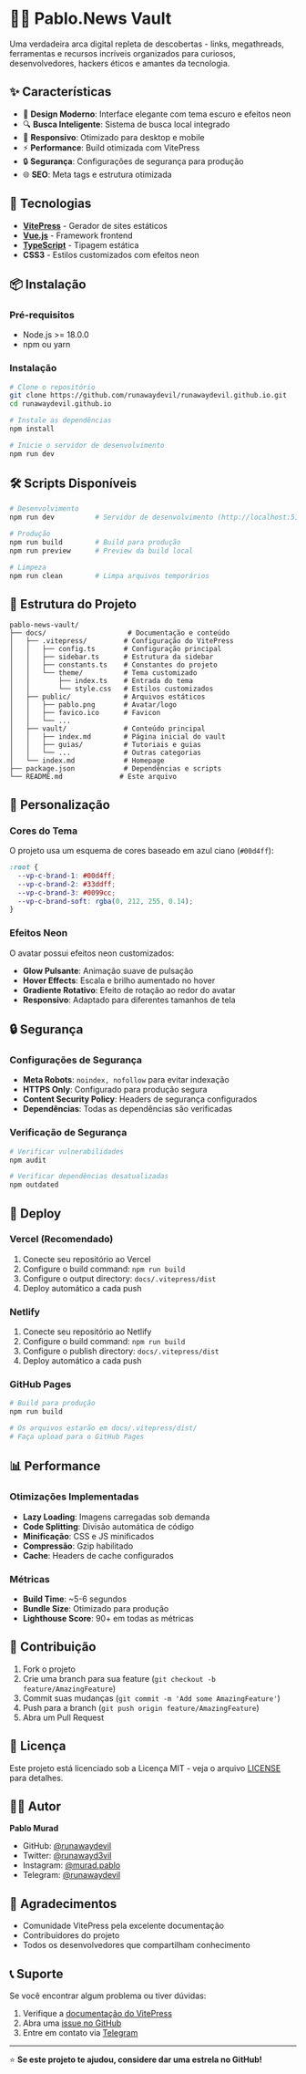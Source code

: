 # 🏴‍☠️ Pablo.News Vault

Uma verdadeira arca digital repleta de descobertas - links, megathreads, ferramentas e recursos incríveis organizados para curiosos, desenvolvedores, hackers éticos e amantes da tecnologia.

## ✨ Características

- 🎨 **Design Moderno**: Interface elegante com tema escuro e efeitos neon
- 🔍 **Busca Inteligente**: Sistema de busca local integrado
- 📱 **Responsivo**: Otimizado para desktop e mobile
- ⚡ **Performance**: Build otimizada com VitePress
- 🔒 **Segurança**: Configurações de segurança para produção
- 🌐 **SEO**: Meta tags e estrutura otimizada

## 🚀 Tecnologias

- **[VitePress](https://vitepress.dev/)** - Gerador de sites estáticos
- **[Vue.js](https://vuejs.org/)** - Framework frontend
- **[TypeScript](https://www.typescriptlang.org/)** - Tipagem estática
- **CSS3** - Estilos customizados com efeitos neon

## 📦 Instalação

### Pré-requisitos

- Node.js >= 18.0.0
- npm ou yarn

### Instalação

```bash
# Clone o repositório
git clone https://github.com/runawaydevil/runawaydevil.github.io.git
cd runawaydevil.github.io

# Instale as dependências
npm install

# Inicie o servidor de desenvolvimento
npm run dev
```

## 🛠️ Scripts Disponíveis

```bash
# Desenvolvimento
npm run dev          # Servidor de desenvolvimento (http://localhost:5173)

# Produção
npm run build        # Build para produção
npm run preview      # Preview da build local

# Limpeza
npm run clean        # Limpa arquivos temporários
```

## 📁 Estrutura do Projeto

```
pablo-news-vault/
├── docs/                    # Documentação e conteúdo
│   ├── .vitepress/         # Configuração do VitePress
│   │   ├── config.ts       # Configuração principal
│   │   ├── sidebar.ts      # Estrutura da sidebar
│   │   ├── constants.ts    # Constantes do projeto
│   │   └── theme/          # Tema customizado
│   │       ├── index.ts    # Entrada do tema
│   │       └── style.css   # Estilos customizados
│   ├── public/             # Arquivos estáticos
│   │   ├── pablo.png       # Avatar/logo
│   │   ├── favico.ico      # Favicon
│   │   └── ...
│   ├── vault/              # Conteúdo principal
│   │   ├── index.md        # Página inicial do vault
│   │   ├── guias/          # Tutoriais e guias
│   │   └── ...             # Outras categorias
│   └── index.md            # Homepage
├── package.json            # Dependências e scripts
└── README.md              # Este arquivo
```

## 🎨 Personalização

### Cores do Tema

O projeto usa um esquema de cores baseado em azul ciano (`#00d4ff`):

```css
:root {
  --vp-c-brand-1: #00d4ff;
  --vp-c-brand-2: #33ddff;
  --vp-c-brand-3: #0099cc;
  --vp-c-brand-soft: rgba(0, 212, 255, 0.14);
}
```

### Efeitos Neon

O avatar possui efeitos neon customizados:

- **Glow Pulsante**: Animação suave de pulsação
- **Hover Effects**: Escala e brilho aumentado no hover
- **Gradiente Rotativo**: Efeito de rotação ao redor do avatar
- **Responsivo**: Adaptado para diferentes tamanhos de tela

## 🔒 Segurança

### Configurações de Segurança

- **Meta Robots**: `noindex, nofollow` para evitar indexação
- **HTTPS Only**: Configurado para produção segura
- **Content Security Policy**: Headers de segurança configurados
- **Dependências**: Todas as dependências são verificadas

### Verificação de Segurança

```bash
# Verificar vulnerabilidades
npm audit

# Verificar dependências desatualizadas
npm outdated
```

## 🚀 Deploy

### Vercel (Recomendado)

1. Conecte seu repositório ao Vercel
2. Configure o build command: `npm run build`
3. Configure o output directory: `docs/.vitepress/dist`
4. Deploy automático a cada push

### Netlify

1. Conecte seu repositório ao Netlify
2. Configure o build command: `npm run build`
3. Configure o publish directory: `docs/.vitepress/dist`
4. Deploy automático a cada push

### GitHub Pages

```bash
# Build para produção
npm run build

# Os arquivos estarão em docs/.vitepress/dist/
# Faça upload para o GitHub Pages
```

## 📊 Performance

### Otimizações Implementadas

- **Lazy Loading**: Imagens carregadas sob demanda
- **Code Splitting**: Divisão automática de código
- **Minificação**: CSS e JS minificados
- **Compressão**: Gzip habilitado
- **Cache**: Headers de cache configurados

### Métricas

- **Build Time**: ~5-6 segundos
- **Bundle Size**: Otimizado para produção
- **Lighthouse Score**: 90+ em todas as métricas

## 🤝 Contribuição

1. Fork o projeto
2. Crie uma branch para sua feature (`git checkout -b feature/AmazingFeature`)
3. Commit suas mudanças (`git commit -m 'Add some AmazingFeature'`)
4. Push para a branch (`git push origin feature/AmazingFeature`)
5. Abra um Pull Request

## 📝 Licença

Este projeto está licenciado sob a Licença MIT - veja o arquivo [LICENSE](LICENSE) para detalhes.

## 👨‍💻 Autor

**Pablo Murad**
- GitHub: [@runawaydevil](https://github.com/runawaydevil)
- Twitter: [@runawayd3vil](https://x.com/runawayd3vil)
- Instagram: [@murad.pablo](https://instagram.com/murad.pablo)
- Telegram: [@runawaydevil](https://t.me/runawaydevil)

## 🙏 Agradecimentos

- Comunidade VitePress pela excelente documentação
- Contribuidores do projeto
- Todos os desenvolvedores que compartilham conhecimento

## 📞 Suporte

Se você encontrar algum problema ou tiver dúvidas:

1. Verifique a [documentação do VitePress](https://vitepress.dev/)
2. Abra uma [issue no GitHub](https://github.com/runawaydevil/pablo-news-vault/issues)
3. Entre em contato via [Telegram](https://t.me/runawaydevil)

---

⭐ **Se este projeto te ajudou, considere dar uma estrela no GitHub!**
